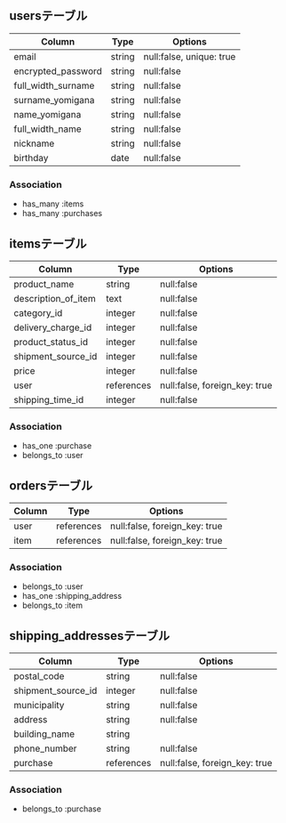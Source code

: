 ## usersテーブル

|Column                  |Type  |Options                 |
|------------------------|------|------------------------|
|email                   |string|null:false, unique: true|
|encrypted_password      |string|null:false              |
|full_width_surname      |string|null:false              |
|surname_yomigana        |string|null:false              |
|name_yomigana           |string|null:false              |
|full_width_name         |string|null:false              |
|nickname                |string|null:false              |
|birthday                |date  |null:false              |

### Association

- has_many :items
- has_many :purchases

## itemsテーブル

|Column                 |Type      |Options                      |
|-----------------------|----------|-----------------------------|
|product_name           |string    |null:false                   |
|description_of_item    |text      |null:false                   |
|category_id            |integer   |null:false                   |
|delivery_charge_id     |integer   |null:false                   |
|product_status_id      |integer   |null:false                   |
|shipment_source_id     |integer   |null:false                   |
|price                  |integer   |null:false                   |
|user                   |references|null:false, foreign_key: true|
|shipping_time_id       |integer   |null:false                   |

### Association

- has_one :purchase
- belongs_to :user

## ordersテーブル

|Column                 |Type      |Options                      |
|-----------------------|----------|-----------------------------|
|user                   |references|null:false, foreign_key: true|
|item                   |references|null:false, foreign_key: true|
### Association

- belongs_to :user
- has_one :shipping_address
- belongs_to :item


## shipping_addressesテーブル

|Column                 |Type      |Options                      |
|-----------------------|----------|-----------------------------|
|postal_code            |string    |null:false                   |
|shipment_source_id     |integer   |null:false                   |
|municipality           |string    |null:false                   |
|address                |string    |null:false                   |
|building_name          |string    |                             |
|phone_number           |string    |null:false                   |
|purchase               |references|null:false, foreign_key: true|


### Association

- belongs_to :purchase